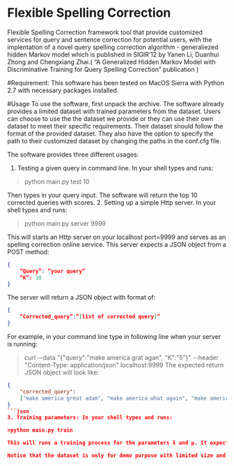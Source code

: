 # Flexible Spelling Correction


Flexible Spelling Correction framework tool that provide customized services for query and sentence correction for potential users, with the implentation of a novel query spelling correction algorithm - generaliezed hidden Markov model which is published in SIGIR’12 by Yanen Li, Duanhui Zhong and Chengxiang Zhai.( “A Generalized Hidden Markov Model with Discriminative Training for Query Spelling Correction” publication )

#Requirement: 
This software has been tested on MacOS Sierra with Python 2.7 with necessary packages installed.

#Usage
To use the software, first unpack the archive. The software already provides a limited dataset with trained parameters from the dataset. Users can choose to use the the dataset we provide or they can use their own dataset to meet their specific requirements. Their dataset should follow the format of the provided dataset. They also have the option to specify the path to their customized dataset by changing the paths in the conf.cfg file.

The software provides three different usages: 
1. Testing a given query in command line. In your shell types and runs:

>python main.py test 10

Then types in your query input. The software will return the top 10 corrected queries with scores.
2. Setting up a simple Http server. In your shell types and runs:

>python main.py server 9999

This will starts an Http server on your localhost port=9999 and serves as an spelling correction online service. This server expects a JSON object from a POST method:
```json
{
	“Query”: “your query”
	“K”: 10
}
```
The server will return a JSON object with format of:
```json
{
	“Corrected_query”:”[list of corrected query]”
}
```
For example, in your command line type in following line when your server is running:
>curl --data "{\"query\":\"make america grat agan\", \"K\":\"5\"}" --header "Content-Type: application/json" localhost:9999
The expected return JSON object  will look like:
```json
{
	"corrected_query": 
	["make america great adam", "make america what again", "make america great again", "make america iraq again", "make america grant again"]
}
```json
3. Training parameters: In your shell types and runs:

>python main.py train

This will runs a training process for the parameters λ and µ. It expects a user provided training set and writes the parameters to the output file.

Notice that the dataset is only for demo purpose with limited size and does not provide very accurate result.
